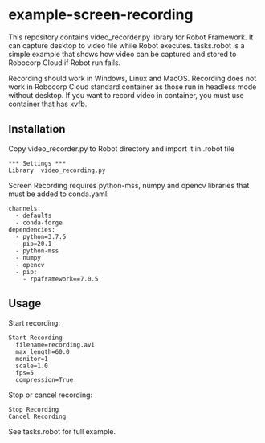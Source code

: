 # example-screen-recording

This repository contains video_recorder.py library for Robot Framework. It can capture desktop to video file while Robot executes. tasks.robot is a simple example that shows how video can be captured and stored to Robocorp Cloud if Robot run fails.

Recording should work in Windows, Linux and MacOS. Recording does not work in Robocorp Cloud standard container as those run in headless mode without desktop. If you want to record video in container, you must use container that has xvfb.

## Installation

Copy video_recorder.py to Robot directory and import it in .robot file

```
*** Settings ***
Library  video_recording.py
```

Screen Recording requires python-mss, numpy and opencv libraries that must be added to conda.yaml:
```
channels:
  - defaults
  - conda-forge
dependencies:
  - python=3.7.5
  - pip=20.1
  - python-mss
  - numpy
  - opencv
  - pip:
    - rpaframework==7.0.5
```

## Usage

Start recording:

    Start Recording
      filename=recording.avi
      max_length=60.0
      monitor=1
      scale=1.0
      fps=5
      compression=True

Stop or cancel recording:

    Stop Recording
    Cancel Recording

See tasks.robot for full example.
